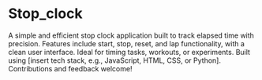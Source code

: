 # Stop_clock
A simple and efficient stop clock application built to track elapsed time with precision. Features include start, stop, reset, and lap functionality, with a clean user interface. Ideal for timing tasks, workouts, or experiments. Built using [insert tech stack, e.g., JavaScript, HTML, CSS, or Python]. Contributions and feedback welcome!
